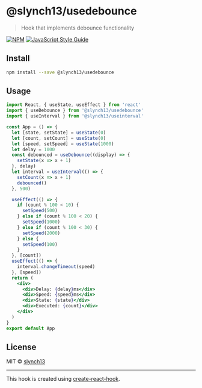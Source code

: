 # @slynch13/usedebounce

> Hook that implements debounce functionality

[![NPM](https://img.shields.io/npm/v/@slynch13/usedebounce.svg)](https://www.npmjs.com/package/@slynch13/usedebounce) [![JavaScript Style Guide](https://img.shields.io/badge/code_style-standard-brightgreen.svg)](https://standardjs.com)

## Install

```bash
npm install --save @slynch13/usedebounce
```

## Usage

```jsx
import React, { useState, useEffect } from 'react'
import { useDebounce } from '@slynch13/usedebounce'
import { useInterval } from '@slynch13/useinterval'

const App = () => {
  let [state, setState] = useState(0)
  let [count, setCount] = useState(0)
  let [speed, setSpeed] = useState(1000)
  let delay = 1000
  const debounced = useDebounce((display) => {
    setState(x => x + 1)
  }, delay)
  let interval = useInterval(() => {
    setCount(x => x + 1)
    debounced()
  }, 500)

  useEffect(() => {
    if (count % 100 < 10) {
      setSpeed(500)
    } else if (count % 100 < 20) {
      setSpeed(1000)
    } else if (count % 100 < 30) {
      setSpeed(2000)
    } else {
      setSpeed(100)
    }
  }, [count])
  useEffect(() => {
    interval.changeTimeout(speed)
  }, [speed])
  return (
    <div>
      <div>Delay: {delay}ms</div>
      <div>Speed: {speed}ms</div>
      <div>State: {state}</div>
      <div>Executed: {count}</div>
    </div>
  )
}
export default App
```

## License

MIT © [slynch13](https://github.com/slynch13)

---

This hook is created using [create-react-hook](https://github.com/hermanya/create-react-hook).
